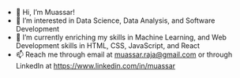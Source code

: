 - 👋 Hi, I’m Muassar!
- 👀 I’m interested in Data Science, Data Analysis, and Software Development
- 🌱 I’m currently enriching my skills in Machine Learning, and Web Development skills in HTML, CSS, JavaScript, and React
- 📫 Reach me through email at muassar.raja@gmail.com or through LinkedIn at https://www.linkedin.com/in/muassar

